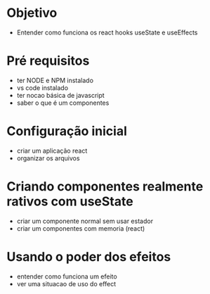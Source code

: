 # Objetivo


 - Entender como funciona os react hooks useState e useEffects

# Pré requisitos
 - ter NODE e NPM instalado
 - vs code instalado
 - ter nocao básica de javascript
 - saber o que é um componentes

# Configuração inicial
 - criar um aplicação react
 - organizar os arquivos
 
# Criando componentes realmente rativos com useState
  - criar um componente normal sem usar estador
  - criar um componentes com memoria (react)

# Usando o poder dos efeitos
  - entender como funciona um efeito 
  - ver uma situacao de uso do effect
